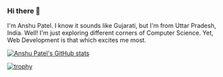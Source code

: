 ### Hi there 👋
I'm Anshu Patel. I know it sounds like Gujarati, but I'm from Uttar Pradesh, India.
Well! I'm just exploring different corners of Computer Science. Yet, Web Development is that which excites me most.

[![Anshu Patel's GitHub stats](https://github-readme-stats.vercel.app/api?username=anshupatelz)](https://github.com/anuraghazra/github-readme-stats)

[![trophy](https://github-profile-trophy.vercel.app/?username=anshupatelz&theme=onedark)](https://github.com/ryo-ma/github-profile-trophy)


<!--
**anshupatelz/anshupatelz** is a ✨ _special_ ✨ repository because its `README.md` (this file) appears on your GitHub profile.

Here are some ideas to get you started:

- 🔭 I’m currently working on ...
- 🌱 I’m currently learning ...
- 👯 I’m looking to collaborate on ...
- 🤔 I’m looking for help with ...
- 💬 Ask me about ...
- 📫 How to reach me: ...
- 😄 Pronouns: ...
- ⚡ Fun fact: ...
-->
